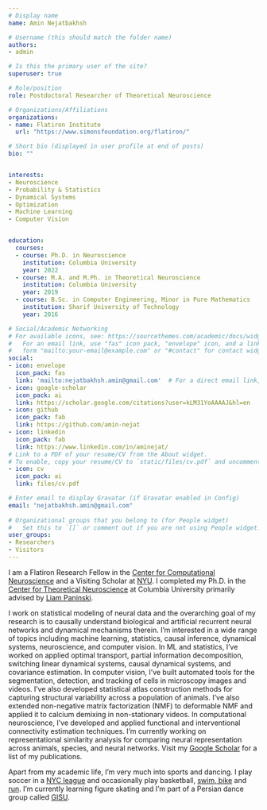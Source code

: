```yaml
---
# Display name
name: Amin Nejatbakhsh

# Username (this should match the folder name)
authors:
- admin

# Is this the primary user of the site?
superuser: true

# Role/position
role: Postdoctoral Researcher of Theoretical Neuroscience

# Organizations/Affiliations
organizations:
- name: Flatiron Institute
  url: "https://www.simonsfoundation.org/flatiron/"

# Short bio (displayed in user profile at end of posts)
bio: ""


interests:
- Neuroscience
- Probability & Statistics
- Dynamical Systems
- Optimization
- Machine Learning
- Computer Vision


education:
  courses:
  - course: Ph.D. in Neuroscience
    institution: Columbia University
    year: 2022
  - course: M.A. and M.Ph. in Theoretical Neuroscience
    institution: Columbia University
    year: 2019
  - course: B.Sc. in Computer Engineering, Minor in Pure Mathematics
    institution: Sharif University of Technology
    year: 2016

# Social/Academic Networking
# For available icons, see: https://sourcethemes.com/academic/docs/widgets/#icons
#   For an email link, use "fas" icon pack, "envelope" icon, and a link in the
#   form "mailto:your-email@example.com" or "#contact" for contact widget.
social:
- icon: envelope
  icon_pack: fas
  link: 'mailto:nejatbakhsh.amin@gmail.com'  # For a direct email link, use "mailto:test@example.org".
- icon: google-scholar
  icon_pack: ai
  link: https://scholar.google.com/citations?user=kLM31YoAAAAJ&hl=en
- icon: github
  icon_pack: fab
  link: https://github.com/amin-nejat
- icon: linkedin
  icon_pack: fab
  link: https://www.linkedin.com/in/aminejat/
# Link to a PDF of your resume/CV from the About widget.
# To enable, copy your resume/CV to `static/files/cv.pdf` and uncomment the lines below.  
- icon: cv
  icon_pack: ai
  link: files/cv.pdf

# Enter email to display Gravatar (if Gravatar enabled in Config)
email: "nejatbakhsh.amin@gmail.com"
  
# Organizational groups that you belong to (for People widget)
#   Set this to `[]` or comment out if you are not using People widget.  
user_groups:
- Researchers
- Visitors
---
```


I am a Flatiron Research Fellow in the <a href="https://www.simonsfoundation.org/flatiron/center-for-computational-neuroscience/">Center for Computational Neuroscience</a> and a Visiting Scholar at <a href="https://nyu.edu/">NYU</a>. I completed my Ph.D. in the <a href="https://ctn.zuckermaninstitute.columbia.edu/">Center for Theoretical Neuroscience</a> at Columbia University primarily advised by <a href="http://www.stat.columbia.edu/~liam/">Liam Paninski</a>.

I work on statistical modeling of neural data and the overarching goal of my research is to causally understand biological and artificial recurrent neural networks and dynamical mechanisms therein. I’m interested in a wide range of topics including machine learning, statistics, causal inference, dynamical systems, neuroscience, and computer vision. In ML and statistics, I’ve worked on applied optimal transport, partial information decomposition, switching linear dynamical systems, causal dynamical systems, and covariance estimation. In computer vision, I’ve built automated tools for the segmentation, detection, and tracking of cells in microscopy images and videos. I’ve also developed statistical atlas construction methods for capturing structural variability across a population of animals. I’ve also extended non-negative matrix factorization (NMF) to deformable NMF and applied it to calcium demixing in non-stationary videos. In computational neuroscience, I’ve developed and applied functional and interventional connectivity estimation techniques. I’m currently working on representational similarity analysis for comparing neural representation across animals, species, and neural networks. Visit my <a href="https://scholar.google.com/citations?user=kLM31YoAAAAJ&hl=en">Google Scholar</a> for a list of my publications.

Apart from my academic life, I’m very much into sports and dancing. I play soccer in a <a href="https://www.cosmosoccerleague.com/CSL/Team/39609">NYC league</a> and occasionally play basketball, <a href="https://www.athlinks.com/event/31638/results/Event/1024787/Course/2271231/Bib/818">swim, bike</a> and <a href="https://results.nyrr.org/runner/35717638/races">run</a>. I’m currently learning figure skating and I’m part of a Persian dance group called <a href="https://instagram.com/gisudance">GISU</a>.